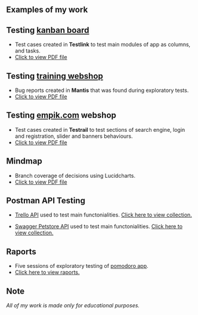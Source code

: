  ## Examples of my work

## Testing [kanban board](https://kanbanboard.pl/)
* Test cases created in <b>Testlink</b> to test main modules of app as columns, and tasks.
* [Click to view PDF file](https://drive.google.com/file/d/1R0FPOSKHhJYZA61XaTTxQx_gvYctdcpA/view?usp=sharing)

## Testing [training webshop](https://skleptest.pl/)
* Bug reports created in <b>Mantis</b> that was found during exploratory tests.
* [Click to view PDF file](https://drive.google.com/file/d/1IIR4TTZP-YMacSnZrjY2zgbjXSiXuCKr/view?usp=sharing)

## Testing [empik.com](https://www.empik.com/) webshop
* Test cases created in <b>Testrail</b> to test sections of search engine, login and registration, slider and banners behaviours. 
* [Click to view PDF file](https://drive.google.com/file/d/1sSbkpY4X0c7RT9hODUJMdGV82naRid3M/view?usp=sharing)

## Mindmap
* Branch coverage of decisions using Lucidcharts.
* [Click to view PDF file](https://drive.google.com/file/d/11GAbTe--yI_2ImKqt5CpkQKkGV2zzAsq/view?usp=sharing)

## Postman API Testing
* [Trello API](http://www.trello.com) used to test main functonialities. [Click here to view collection.](https://www.postman.com/filipfedatestowanie/workspace/first-postman-workspace/collection/24861237-8f95ff25-2c3d-4208-a96b-edcdc56dee2a?action=share&creator=24861237)

* [Swagger Petstore API](https://petstore.swagger.io/) used to test main functonialities.  [Click here to view collection.](https://www.postman.com/filipfedatestowanie/workspace/first-postman-workspace/collection/24861237-a49d0948-dd00-4a4e-90d0-9952b2126ece?action=share&creator=24861237)

## Raports
* Five sessions of exploratory testing of [pomodoro app](https://testujpl.gitlab.io/pomodoro-kanban-test/). 
* [Click here to view raports.](https://drive.google.com/drive/folders/14j2qu57m0lKw5c8wCFCznnnHylbuRrcZ?usp=sharing)

## Note
<i>All of my work is made only for educational purposes.</i>
